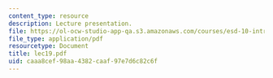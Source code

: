 ```yaml
---
content_type: resource
description: Lecture presentation.
file: https://ol-ocw-studio-app-qa.s3.amazonaws.com/courses/esd-10-introduction-to-technology-and-policy-fall-2006/caaa8cef98aa4382caaf97e7d6c82c6f_lec19.pdf
file_type: application/pdf
resourcetype: Document
title: lec19.pdf
uid: caaa8cef-98aa-4382-caaf-97e7d6c82c6f
---
```

